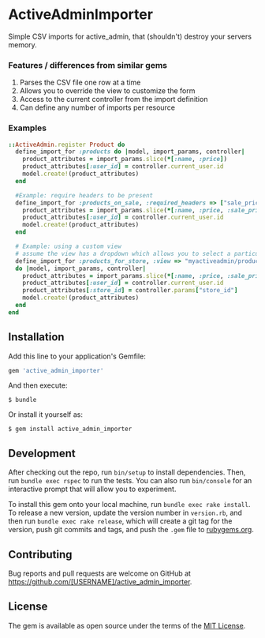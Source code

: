 # ActiveAdminImporter

Simple CSV imports for active_admin, that (shouldn't) destroy your servers memory.

### Features / differences from similar gems
1. Parses the CSV file one row at a time
2. Allows you to override the view to customize the form
3. Access to the current controller from the import definition
4. Can define any number of imports per resource

### Examples

``` ruby
::ActiveAdmin.register Product do
  define_import_for :products do |model, import_params, controller|
    product_attributes = import_params.slice(*[:name, :price])
    product_attributes[:user_id] = controller.current_user.id
    model.create!(product_attributes)
  end

  #Example: require headers to be present
  define_import_for :products_on_sale, :required_headers => ["sale_price"] do |model, import_params, controller|
    product_attributes = import_params.slice(*[:name, :price, :sale_price])
    product_attributes[:user_id] = controller.current_user.id
    model.create!(product_attributes)
  end

  # Example: using a custom view
  # assume the view has a dropdown which allows you to select a particular store during import
  define_import_for :products_for_store, :view => "myactiveadmin/products/upload_products_for_store_csv"
  do |model, import_params, controller|
    product_attributes = import_params.slice(*[:name, :price, :sale_price])
    product_attributes[:user_id] = controller.current_user.id
    product_attributes[:store_id] = controller.params["store_id"]
    model.create!(product_attributes)
  end
end
```

## Installation

Add this line to your application's Gemfile:

```ruby
gem 'active_admin_importer'
```

And then execute:

    $ bundle

Or install it yourself as:

    $ gem install active_admin_importer

## Development

After checking out the repo, run `bin/setup` to install dependencies. Then, run `bundle exec rspec` to run the tests. You can also run `bin/console` for an interactive prompt that will allow you to experiment.

To install this gem onto your local machine, run `bundle exec rake install`. To release a new version, update the version number in `version.rb`, and then run `bundle exec rake release`, which will create a git tag for the version, push git commits and tags, and push the `.gem` file to [rubygems.org](https://rubygems.org).

## Contributing

Bug reports and pull requests are welcome on GitHub at https://github.com/[USERNAME]/active_admin_importer.

## License

The gem is available as open source under the terms of the [MIT License](http://opensource.org/licenses/MIT).

